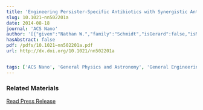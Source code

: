 ```yaml
---
title: 'Engineering Persister-Specific Antibiotics with Synergistic Antimicrobial Functions'
slug: 10.1021~nn502201a
date: 2014-08-18
journal: 'ACS Nano'
author: '[{"given":"Nathan W.","family":"Schmidt","isGerard":false,"isMember":true,"isFirst":false,"isCorresponding":false},{"given":"Stephanie","family":"Deshayes","isGerard":false,"isMember":false,"isFirst":false,"isCorresponding":false},{"given":"Sinead","family":"Hawker","isGerard":false,"isMember":false,"isFirst":false,"isCorresponding":false},{"given":"Alyssa","family":"Blacker","isGerard":false,"isMember":false,"isFirst":false,"isCorresponding":false},{"given":"Andrea M.","family":"Kasko","isGerard":false,"isMember":false,"isFirst":false,"isCorresponding":false},{"given":"Gerard C. L.","family":"Wong","isGerard":true,"isMember":true,"isFirst":false,"isCorresponding":false}]'
hasAbstract: false
pdf: /pdfs/10.1021~nn502201a.pdf
url: http://dx.doi.org/10.1021/nn502201a


tags: ['ACS Nano', 'General Physics and Astronomy', 'General Engineering', 'General Materials Science']
---
```

<!--truncate-->


### Related Materials

[Read Press Release](http://newsroom.ucla.edu/releases/ucla-scientists-engineer-antibiotics-to-catch-up-in-race-against-drug-resistance)